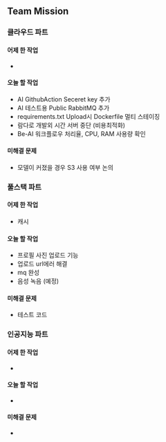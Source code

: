 ## Team Mission

### 클라우드 파트
#### 어제 한 작업
-

#### 오늘 할 작업
- AI GithubAction Seceret key 추가
- AI 테스트용 Public RabbitMQ 추가
- requirements.txt Upload시 Dockerfile 멀티 스테이징
- 람다로 개발외 시간 서버 중단 (비용최적화)
- Be-AI 워크플로우 처리율, CPU, RAM 사용량 확인

#### 미해결 문제
- 모델이 커졌을 경우 S3 사용 여부 논의

### 풀스택 파트
#### 어제 한 작업
- 캐시

#### 오늘 할 작업
- 프로필 사진 업로드 기능
- 업로드 url에러 해결
- mq 완성
- 음성 녹음 (예정)

#### 미해결 문제
- 테스트 코드

### 인공지능 파트
#### 어제 한 작업
-

#### 오늘 할 작업
-

#### 미해결 문제
-

